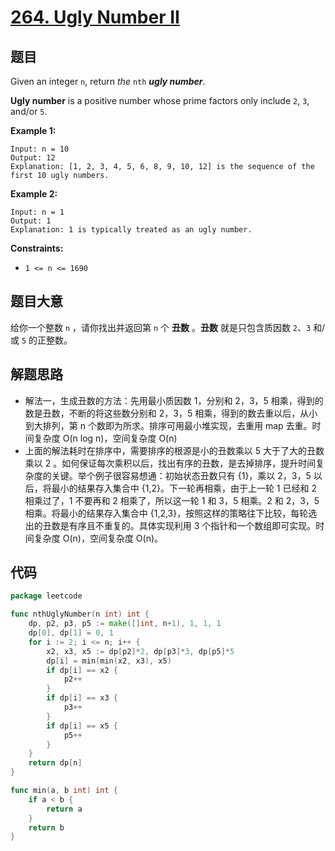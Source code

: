 # [264. Ugly Number II](https://leetcode.com/problems/ugly-number-ii/)


## 题目

Given an integer `n`, return *the* `nth` ***ugly number***.

**Ugly number** is a positive number whose prime factors only include `2`, `3`, and/or `5`.

**Example 1:**

```
Input: n = 10
Output: 12
Explanation: [1, 2, 3, 4, 5, 6, 8, 9, 10, 12] is the sequence of the first 10 ugly numbers.
```

**Example 2:**

```
Input: n = 1
Output: 1
Explanation: 1 is typically treated as an ugly number.
```

**Constraints:**

- `1 <= n <= 1690`

## 题目大意

给你一个整数 `n` ，请你找出并返回第 `n` 个 **丑数** 。**丑数** 就是只包含质因数 `2`、`3` 和/或 `5` 的正整数。

## 解题思路

- 解法一，生成丑数的方法：先用最小质因数 1，分别和 2，3，5 相乘，得到的数是丑数，不断的将这些数分别和 2，3，5 相乘，得到的数去重以后，从小到大排列，第 n 个数即为所求。排序可用最小堆实现，去重用 map 去重。时间复杂度 O(n log n)，空间复杂度 O(n)
- 上面的解法耗时在排序中，需要排序的根源是小的丑数乘以 5 大于了大的丑数乘以 2 。如何保证每次乘积以后，找出有序的丑数，是去掉排序，提升时间复杂度的关键。举个例子很容易想通：初始状态丑数只有 {1}，乘以 2，3，5 以后，将最小的结果存入集合中 {1,2}。下一轮再相乘，由于上一轮 1 已经和 2 相乘过了，1 不要再和 2 相乘了，所以这一轮 1 和 3，5 相乘。2 和 2，3，5 相乘。将最小的结果存入集合中 {1,2,3}，按照这样的策略往下比较，每轮选出的丑数是有序且不重复的。具体实现利用 3 个指针和一个数组即可实现。时间复杂度 O(n)，空间复杂度 O(n)。

## 代码

```go
package leetcode

func nthUglyNumber(n int) int {
	dp, p2, p3, p5 := make([]int, n+1), 1, 1, 1
	dp[0], dp[1] = 0, 1
	for i := 2; i <= n; i++ {
		x2, x3, x5 := dp[p2]*2, dp[p3]*3, dp[p5]*5
		dp[i] = min(min(x2, x3), x5)
		if dp[i] == x2 {
			p2++
		}
		if dp[i] == x3 {
			p3++
		}
		if dp[i] == x5 {
			p5++
		}
	}
	return dp[n]
}

func min(a, b int) int {
	if a < b {
		return a
	}
	return b
}
```